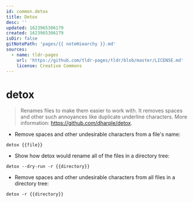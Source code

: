 ```yaml
---
id: common.detox
title: Detox
desc: ''
updated: 1623965306179
created: 1623965306179
isDir: false
gitNotePath: 'pages/{{ noteHiearchy }}.md'
sources:
  - name: tldr-pages
    url: 'https://github.com/tldr-pages/tldr/blob/master/LICENSE.md'
    license: Creative Commons
---
```

# detox

> Renames files to make them easier to work with.
> It removes spaces and other such annoyances like duplicate underline characters.
> More information: <https://github.com/dharple/detox>.

- Remove spaces and other undesirable characters from a file's name:

`detox {{file}}`

- Show how detox would rename all of the files in a directory tree:

`detox --dry-run -r {{directory}}`

- Remove spaces and other undesirable characters from all files in a directory tree:

`detox -r {{directory}}`

